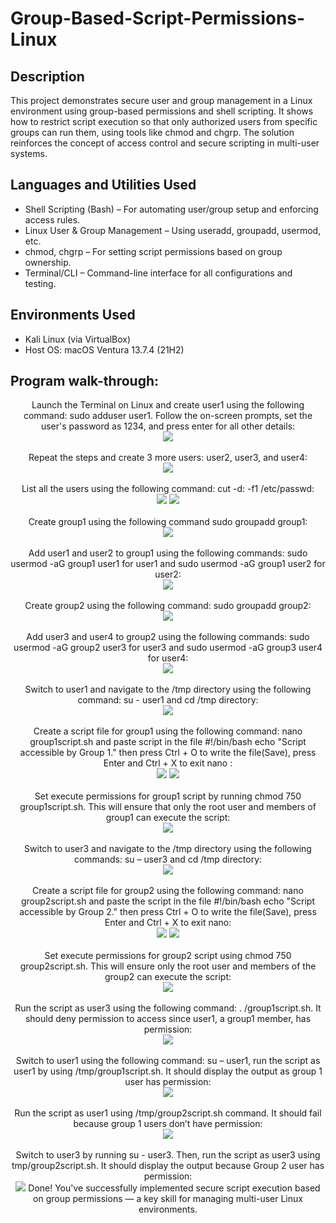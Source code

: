 <h1>Group-Based-Script-Permissions-Linux</h1>


<h2>Description</h2>
This project demonstrates secure user and group management in a Linux environment using group-based permissions and shell scripting. It shows how to restrict script execution so that only authorized users from specific groups can run them, using tools like chmod and chgrp. The solution reinforces the concept of access control and secure scripting in multi-user systems.
<br />


<h2>Languages and Utilities Used</h2>

- Shell Scripting (Bash) – For automating user/group setup and enforcing access rules.
- Linux User & Group Management – Using useradd, groupadd, usermod, etc.
- chmod, chgrp – For setting script permissions based on group ownership.
- Terminal/CLI – Command-line interface for all configurations and testing.

<h2>Environments Used </h2>

- Kali Linux (via VirtualBox)
- Host OS: macOS Ventura 13.7.4 (21H2)

<h2>Program walk-through:</h2>

<p align="center">
Launch the Terminal on Linux and create user1 using the following command: sudo adduser user1. Follow the on-screen prompts, set the user's password as 1234, and press enter for all other details: <br/>
<img src="https://i.imgur.com/gsEcZ0j.png"/>
<br />
<br />
Repeat the steps and create 3 more users: user2, user3, and user4:  <br/>
<img src="https://i.imgur.com/NNv8mjz.png"/>
<br />
<br />
List all the users using the following command: cut -d: -f1 /etc/passwd: <br/>
<img src="https://i.imgur.com/u7feHnP.png"/>
<img src="https://i.imgur.com/LQwW1xm.png"/>
<br />
<br />
Create group1 using the following command sudo groupadd group1:  <br/>
<img src="https://i.imgur.com/X7SU9e5.png"/>
<br />
<br />
Add user1 and user2 to group1 using the following commands: sudo usermod -aG group1 user1 for user1 and sudo usermod -aG group1 user2 for user2:  <br/>
<img src="https://i.imgur.com/80nfOEc.png"/>
<br />
<br />
Create group2 using the following command: sudo groupadd group2:  <br/>
<img src="https://i.imgur.com/p5eJuTv.png"/>
<br />
<br />
Add user3 and user4 to group2 using the following commands: sudo usermod -aG group2 user3 for user3 and sudo usermod -aG group3 user4 for user4:  <br/>
<img src="https://i.imgur.com/8v849hz.png"/>
<br />
<br />
Switch to user1 and navigate to the /tmp directory using the following command: su - user1 and cd /tmp directory:  <br/>
<img src="https://i.imgur.com/Q19rCKA.png"/>
<br />
<br />
Create a script file for group1 using the following command: nano group1script.sh and paste script in the file
#!/bin/bash
echo "Script accessible by Group 1." then press Ctrl + O to write the file(Save), press Enter and Ctrl + X to exit nano :  <br/>
<img src="https://i.imgur.com/epbOExb.png"/> 
<img src="https://i.imgur.com/Y9Bt3Wf.png"/> 
<br />
<br />
Set execute permissions for group1 script by running chmod 750 group1script.sh.
This will ensure that only the root user and members of group1 can execute the script:  <br/>
<img src="https://i.imgur.com/eInmRG9.png"/>
<br />
<br />
Switch to user3 and navigate to the /tmp directory using the following commands: su – user3 and cd /tmp directory:  <br/>
<img src="https://i.imgur.com/Il5HSLE.png"/>
<br />
<br />
Create a script file for group2 using the following command: nano group2script.sh and paste the script in the file
#!/bin/bash
echo "Script accessible by Group 2." then press Ctrl + O to write the file(Save), press Enter and Ctrl + X to exit nano:  <br/>
<img src="https://i.imgur.com/8NEn6sD.png"/>
<img src="https://i.imgur.com/GUfTDGx.png]"/>
<br />
<br />
Set execute permissions for group2 script using chmod 750 group2script.sh.
This will ensure only the root user and members of the group2 can execute the script:  <br/>
<img src="https://i.imgur.com/2R35TaH.png"/>
<br />
<br />
Run the script as user3 using the following command: . /group1script.sh. It should
deny permission to access since user1, a group1 member, has permission:  <br/>
<img src="https://i.imgur.com/t9beCx4.png"/>
<br />
<br />
Switch to user1 using the following command: su – user1, run the script as user1 by using /tmp/group1script.sh. It should display the output as group 1 user has permission:  <br/>
<img src="https://i.imgur.com/ZDXWztp.png"/>
<br />
<br />
Run the script as user1 using /tmp/group2script.sh command. It should fail because group 1 users don’t have permission: <br/>
<img src="https://i.imgur.com/ZNL1ILi.png"/>
<br />
<br />
Switch to user3 by running su - user3. Then, run the script as user3 using tmp/group2script.sh. It should display the output because Group 2 user has permission:<br/>
<img src="https://i.imgur.com/9LnxqjE.png"/>
Done! You've successfully implemented secure script execution based on group permissions — a key skill for managing multi-user Linux environments.
<br />
<br />
</p>

<!--
 ```diff
- text in red
+ text in green
! text in orange
# text in gray
@@ text in purple (and bold)@@
```
--!>

